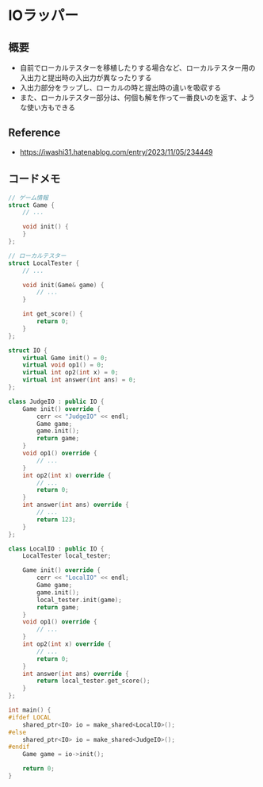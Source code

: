 # IOラッパー

## 概要

- 自前でローカルテスターを移植したりする場合など、ローカルテスター用の入出力と提出時の入出力が異なったりする
- 入出力部分をラップし、ローカルの時と提出時の違いを吸収する
- また、ローカルテスター部分は、何個も解を作って一番良いのを返す、ような使い方もできる

## Reference

- https://iwashi31.hatenablog.com/entry/2023/11/05/234449

## コードメモ

```c++
// ゲーム情報
struct Game {
    // ...

    void init() {
    }
};

// ローカルテスター
struct LocalTester {
    // ...

    void init(Game& game) {
        // ...
    }

    int get_score() {
        return 0;
    }
};

struct IO {
    virtual Game init() = 0;
    virtual void op1() = 0;
    virtual int op2(int x) = 0;
    virtual int answer(int ans) = 0;
};

class JudgeIO : public IO {
    Game init() override {
        cerr << "JudgeIO" << endl;
        Game game;
        game.init();
        return game;
    }
    void op1() override {
        // ...
    }
    int op2(int x) override {
        // ...
        return 0;
    }
    int answer(int ans) override {
        // ...
        return 123;
    }
};

class LocalIO : public IO {
    LocalTester local_tester;

    Game init() override {
        cerr << "LocalIO" << endl;
        Game game;
        game.init();
        local_tester.init(game);
        return game;
    }
    void op1() override {
        // ...
    }
    int op2(int x) override {
        // ...
        return 0;
    }
    int answer(int ans) override {
        return local_tester.get_score();
    }
};

int main() {
#ifdef LOCAL
    shared_ptr<IO> io = make_shared<LocalIO>();
#else
    shared_ptr<IO> io = make_shared<JudgeIO>();
#endif
    Game game = io->init();

    return 0;
}
```
